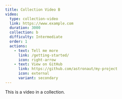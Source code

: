 ```yaml
---
title: Collection Video B
video:
  type: collection-video
  link: https://www.example.com
  duration: 3000
  collection: b
  difficulty: Intermediate
  order: 1
  actions:
    - text: Tell me more
      link: /getting-started/
      icon: right-arrow
    - text: View on GitHub
      link: https://github.com/astronaut/my-project
      icon: external
      variant: secondary
---
```


This is a video in a collection.
